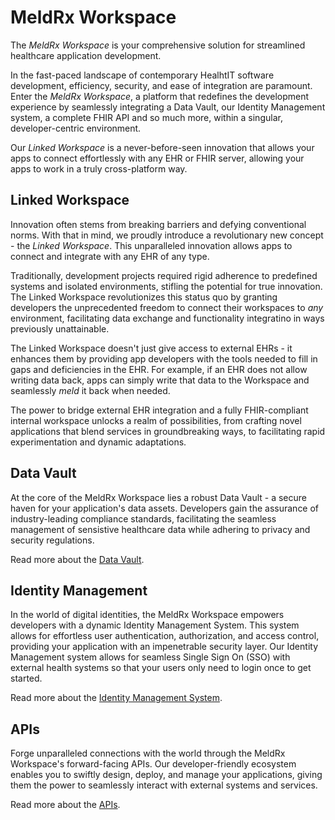 # MeldRx Workspace

The _MeldRx Workspace_ is your comprehensive solution for streamlined healthcare application development.

In the fast-paced landscape of contemporary HealhtIT software development, efficiency, security, and ease of integration are paramount.
Enter the _MeldRx Workspace_, a platform that redefines the development experience by seamlessly integrating a Data Vault, our Identity Management system, a complete FHIR API and so much more, within a singular, developer-centric environment.

Our _Linked Workspace_ is a never-before-seen innovation that allows your apps to connect effortlessly with any EHR or FHIR server, allowing your apps to work in a truly cross-platform way.

## Linked Workspace

Innovation often stems from breaking barriers and defying conventional norms. With that in mind, we proudly introduce a revolutionary new concept - the _Linked Workspace_. This unparalleled innovation allows apps to connect and integrate with any EHR of any type.

Traditionally, development projects required rigid adherence to predefined systems and isolated environments, stifling the potential for true innovation. The Linked Workspace revolutionizes this status quo by granting developers the unprecedented freedom to connect their workspaces to _any_ environment, facilitating data exchange and functionality integratino in ways previously unattainable.

The Linked Workspace doesn't just give access to external EHRs - it enhances them by providing app developers with the tools needed to fill in gaps and deficiencies in the EHR. For example, if an EHR does not allow writing data back, apps can simply write that data to the Workspace and seamlessly _meld_ it back when needed.

The power to bridge external EHR integration and a fully FHIR-compliant internal workspace unlocks a realm of possibilities, from crafting novel applications that blend services in groundbreaking ways, to facilitating rapid experimentation and dynamic adaptations.

## Data Vault
At the core of the MeldRx Workspace lies a robust Data Vault - a secure haven for your application's data assets.
Developers gain the assurance of industry-leading compliance standards, facilitating the seamless management of sensistive healthcare data while adhering to privacy and security regulations.

Read more about the [Data Vault](#data-vault).

## Identity Management
In the world of digital identities, the MeldRx Workspace empowers developers with a dynamic Identity Management System. This system allows for effortless user authentication, authorization, and access control, providing your application with an impenetrable security layer. Our Identity Management system allows for seamless Single Sign On (SSO) with external health systems so that your users only need to login once to get started.

Read more about the [Identity Management System](#identity-management).

## APIs
Forge unparalleled connections with the world through the MeldRx Workspace's forward-facing APIs.
Our developer-friendly ecosystem enables you to swiftly design, deploy, and manage your applications, giving them the power to seamlessly interact with external systems and services.

Read more about the [APIs](#apis).